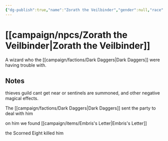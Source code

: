 ```yaml
---
{"dg-publish":true,"name":"Zorath the Veilbinder","gender":null,"race":null,"class":"Wizard","level":null,"alignment":null,"background":null,"role":null,"status":"dead","current_location":null,"affiliation":null,"first_appearance":null,"description":null,"tags":["character","npc"],"permalink":"/campaign/npcs/zorath-the-veilbinder/","dgPassFrontmatter":true,"noteIcon":"","created":"2025-10-26T08:48:44.042-07:00","updated":"2025-10-27T13:39:55.770-07:00"}
---
```


# [[campaign/npcs/Zorath the Veilbinder\|Zorath the Veilbinder]]
A wizard who the [[campaign/factions/Dark Daggers\|Dark Daggers]] were having trouble with. 

## Notes
thieves guild cant get near or sentinels are summoned, and other negative magical effects. 

The [[campaign/factions/Dark Daggers\|Dark Daggers]] sent the party to deal with him

on him we found [[campaign/items/Embris's Letter\|Embris's Letter]]  

the Scorned Eight killed him
